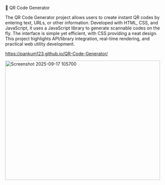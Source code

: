 
📌 QR Code Generator

The QR Code Generator project allows users to create instant QR codes by entering text, URLs, or other information. Developed with HTML, CSS, and JavaScript, it uses a JavaScript library to generate scannable codes on the fly. The interface is simple yet efficient, with CSS providing a neat design. This project highlights API/library integration, real-time rendering, and practical web utility development.

https://pankum123.github.io/QR-Code-Generator/

<img width="495" height="382" alt="Screenshot 2025-09-17 105700" src="https://github.com/user-attachments/assets/793231a5-5bdd-4505-b66a-48e6a24ce6ad" />
